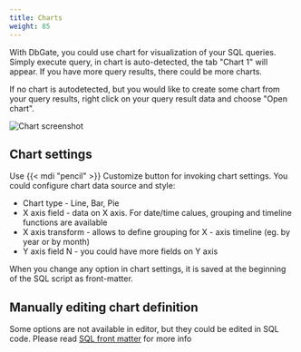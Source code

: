 ```yaml
---
title: Charts
weight: 85
---
```


With DbGate, you could use chart for visualization of your SQL queries. Simply execute query, in chart is auto-detected, the tab "Chart 1"  will appear. If you have more query results, there could be more charts.

If no chart is autodetected, but you would like to create some chart from your query results, right click on your query result data and choose "Open chart".

![Chart screenshot](https://media.dbgate.io/img/query-result-chart-light.png)

## Chart settings
Use {{< mdi "pencil" >}} Customize button for invoking chart settings. You could configure chart data source and style:
* Chart type - Line, Bar, Pie
* X axis field - data on X axis. For date/time calues, grouping and timeline functions are available
* X axis transform - allows to define grouping for X - axis timeline (eg. by year or by month)
* Y axis field N - you could have more fields on Y axis

When you change any option in chart settings, it is saved at the beginning of the SQL script as front-matter.

## Manually editing chart definition
Some options are not available in editor, but they could be edited in SQL code. Please read [SQL front matter](/sql-front-matter) for more info